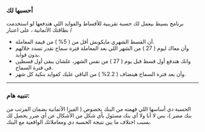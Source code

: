 ### أحسبها لك

برنامج بسيط بيعمل لك حسبة تقريبية للأقساط والفوايد اللي هتدفعها لو استخدمت بطاقتك الأتمانية ، على اعتبار /

- أن القسط الشهري مايكونش أقل من ( 5% ) من قيمة المعاملة.
- وأن معاك ليوم ( 27 ) من الشهر اللي بعد المعاملة فترة سماح تقدر تسدد خلالهم بدون فوايد.
- وانك هتدفع أول قسط قبل يوم ( 27 ) من نفس الشهر، علشان يبقى أول قسطين في فترة السماح.
- وأن بعد فترة السماح هيتضاف ( 2.2% ) من الباقي عليك كفوايد بنكية كل شهر.

---

### تنبيه هام:
الحسبة دي أساسها اللي فهمته من البنك بخصوص ( الفيزا الأتمانية بضمان المرتب من بنك مصر )، بس لا أنا ولا أي بنك مسئول بأي شكل من الأشكال عن أي ضرر يحصل لك بسبب اختلاف ما بين نتيجة الحسبة دي ومعاملاتك الواقعية مع البنك.
